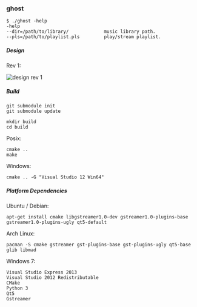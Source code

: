 ### ghost

    $ ./ghost -help
    -help
    --dir=/path/to/library/             music library path.
    --pls=/path/to/playlist.pls         play/stream playlist.

##### Design

Rev 1:

![design rev 1](https://github.com/brooksbp/ghost/doc/design1.jpg)

##### Build

    git submodule init
    git submodule update

    mkdir build
    cd build

Posix:

    cmake ..
    make

Windows:

    cmake .. -G "Visual Studio 12 Win64"

##### Platform Dependencies

Ubuntu / Debian:

    apt-get install cmake libgstreamer1.0-dev gstreamer1.0-plugins-base gstreamer1.0-plugins-ugly qt5-default

Arch Linux:

    pacman -S cmake gstreamer gst-plugins-base gst-plugins-ugly qt5-base glib libmad

Windows 7:

    Visual Studio Express 2013
    Visual Studio 2012 Redistributable
    CMake
    Python 3
    Qt5
    Gstreamer
